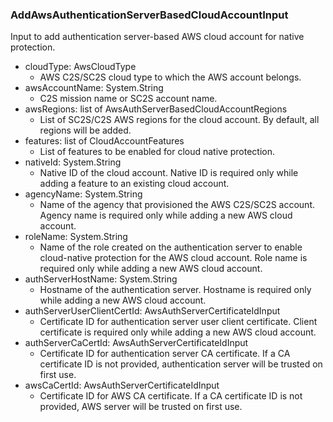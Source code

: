 ### AddAwsAuthenticationServerBasedCloudAccountInput
Input to add authentication server-based AWS cloud account for native protection.

- cloudType: AwsCloudType
  - AWS C2S/SC2S cloud type to which the AWS account belongs.
- awsAccountName: System.String
  - C2S mission name or SC2S account name.
- awsRegions: list of AwsAuthServerBasedCloudAccountRegions
  - List of SC2S/C2S AWS regions for the cloud account. By default, all regions will be added.
- features: list of CloudAccountFeatures
  - List of features to be enabled for cloud native protection.
- nativeId: System.String
  - Native ID of the cloud account. Native ID is required only while adding a feature to an existing cloud account.
- agencyName: System.String
  - Name of the agency that provisioned the AWS C2S/SC2S account. Agency name is required only while adding a new AWS cloud account.
- roleName: System.String
  - Name of the role created on the authentication server to enable cloud-native protection for the AWS cloud account. Role name is required only while adding a new AWS cloud account.
- authServerHostName: System.String
  - Hostname of the authentication server. Hostname is required only while adding a new AWS cloud account.
- authServerUserClientCertId: AwsAuthServerCertificateIdInput
  - Certificate ID for authentication server user client certificate. Client certificate is required only while adding a new AWS cloud account.
- authServerCaCertId: AwsAuthServerCertificateIdInput
  - Certificate ID for authentication server CA certificate. If a CA certificate ID is not provided, authentication server will be trusted on first use.
- awsCaCertId: AwsAuthServerCertificateIdInput
  - Certificate ID for AWS CA certificate. If a CA certificate ID is not provided, AWS server will be trusted on first use.

